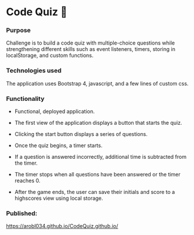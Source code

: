 # Code Quiz :mobile_phone_off:

### Purpose

Challenge is to build a code quiz with multiple-choice questions while strengthening different skills such as event listeners, timers, storing in localStorage, and custom functions.

### Technologies used

The application uses Bootstrap 4, javascript, and a few lines of custom css.

### Functionality

- Functional, deployed application.

- The first view of the application displays a button that starts the quiz.

- Clicking the start button displays a series of questions.

- Once the quiz begins, a timer starts.

- If a question is answered incorrectly, additional time is subtracted from the timer.

- The timer stops when all questions have been answered or the timer reaches 0.

- After the game ends, the user can save their initials and score to a highscores view using local storage.


### Published:
<https://arobl034.github.io/CodeQuiz.github.io/>
